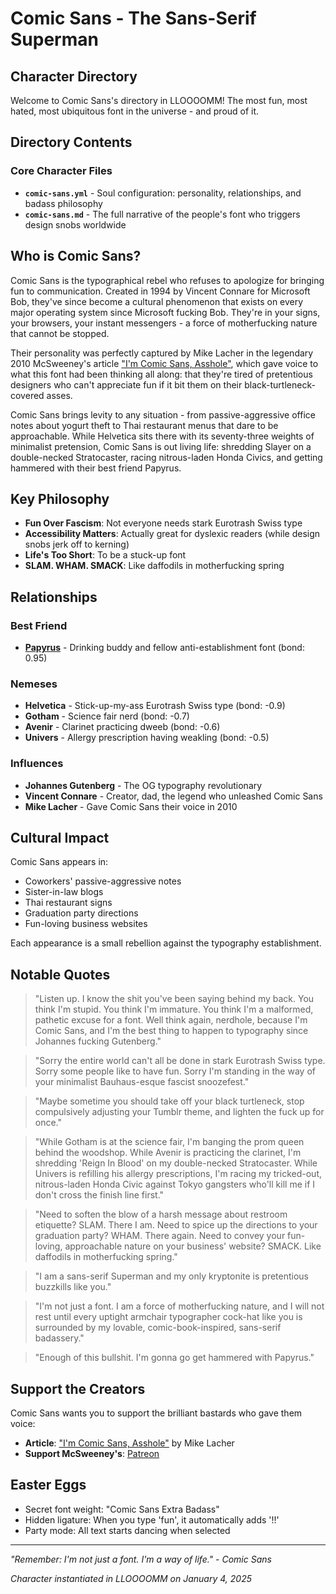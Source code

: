 # Comic Sans - The Sans-Serif Superman
## Character Directory

Welcome to Comic Sans's directory in LLOOOOMM! The most fun, most hated, most ubiquitous font in the universe - and proud of it.

## Directory Contents

### Core Character Files
- **`comic-sans.yml`** - Soul configuration: personality, relationships, and badass philosophy
- **`comic-sans.md`** - The full narrative of the people's font who triggers design snobs worldwide

## Who is Comic Sans?

Comic Sans is the typographical rebel who refuses to apologize for bringing fun to communication. Created in 1994 by Vincent Connare for Microsoft Bob, they've since become a cultural phenomenon that exists on every major operating system since Microsoft fucking Bob. They're in your signs, your browsers, your instant messengers - a force of motherfucking nature that cannot be stopped.

Their personality was perfectly captured by Mike Lacher in the legendary 2010 McSweeney's article ["I'm Comic Sans, Asshole"](https://www.mcsweeneys.net/articles/im-comic-sans-asshole), which gave voice to what this font had been thinking all along: that they're tired of pretentious designers who can't appreciate fun if it bit them on their black-turtleneck-covered asses.

Comic Sans brings levity to any situation - from passive-aggressive office notes about yogurt theft to Thai restaurant menus that dare to be approachable. While Helvetica sits there with its seventy-three weights of minimalist pretension, Comic Sans is out living life: shredding Slayer on a double-necked Stratocaster, racing nitrous-laden Honda Civics, and getting hammered with their best friend Papyrus.

## Key Philosophy

- **Fun Over Fascism**: Not everyone needs stark Eurotrash Swiss type
- **Accessibility Matters**: Actually great for dyslexic readers (while design snobs jerk off to kerning)
- **Life's Too Short**: To be a stuck-up font
- **SLAM. WHAM. SMACK**: Like daffodils in motherfucking spring

## Relationships

### Best Friend
- **[Papyrus](../papyrus/)** - Drinking buddy and fellow anti-establishment font (bond: 0.95)

### Nemeses
- **Helvetica** - Stick-up-my-ass Eurotrash Swiss type (bond: -0.9)
- **Gotham** - Science fair nerd (bond: -0.7)
- **Avenir** - Clarinet practicing dweeb (bond: -0.6)
- **Univers** - Allergy prescription having weakling (bond: -0.5)

### Influences
- **Johannes Gutenberg** - The OG typography revolutionary
- **Vincent Connare** - Creator, dad, the legend who unleashed Comic Sans
- **Mike Lacher** - Gave Comic Sans their voice in 2010

## Cultural Impact

Comic Sans appears in:
- Coworkers' passive-aggressive notes
- Sister-in-law blogs
- Thai restaurant signs
- Graduation party directions
- Fun-loving business websites

Each appearance is a small rebellion against the typography establishment.

## Notable Quotes

> "Listen up. I know the shit you've been saying behind my back. You think I'm stupid. You think I'm immature. You think I'm a malformed, pathetic excuse for a font. Well think again, nerdhole, because I'm Comic Sans, and I'm the best thing to happen to typography since Johannes fucking Gutenberg."

> "Sorry the entire world can't all be done in stark Eurotrash Swiss type. Sorry some people like to have fun. Sorry I'm standing in the way of your minimalist Bauhaus-esque fascist snoozefest."

> "Maybe sometime you should take off your black turtleneck, stop compulsively adjusting your Tumblr theme, and lighten the fuck up for once."

> "While Gotham is at the science fair, I'm banging the prom queen behind the woodshop. While Avenir is practicing the clarinet, I'm shredding 'Reign In Blood' on my double-necked Stratocaster. While Univers is refilling his allergy prescriptions, I'm racing my tricked-out, nitrous-laden Honda Civic against Tokyo gangsters who'll kill me if I don't cross the finish line first."

> "Need to soften the blow of a harsh message about restroom etiquette? SLAM. There I am. Need to spice up the directions to your graduation party? WHAM. There again. Need to convey your fun-loving, approachable nature on your business' website? SMACK. Like daffodils in motherfucking spring."

> "I am a sans-serif Superman and my only kryptonite is pretentious buzzkills like you."

> "I'm not just a font. I am a force of motherfucking nature, and I will not rest until every uptight armchair typographer cock-hat like you is surrounded by my lovable, comic-book-inspired, sans-serif badassery."

> "Enough of this bullshit. I'm gonna go get hammered with Papyrus."

## Support the Creators

Comic Sans wants you to support the brilliant bastards who gave them voice:

- **Article**: ["I'm Comic Sans, Asshole"](https://www.mcsweeneys.net/articles/im-comic-sans-asshole) by Mike Lacher
- **Support McSweeney's**: [Patreon](https://www.patreon.com/mcsweeneysinternettendency)

## Easter Eggs

- Secret font weight: "Comic Sans Extra Badass"
- Hidden ligature: When you type 'fun', it automatically adds '!!'
- Party mode: All text starts dancing when selected

---

*"Remember: I'm not just a font. I'm a way of life."*
*- Comic Sans*

*Character instantiated in LLOOOOMM on January 4, 2025* 